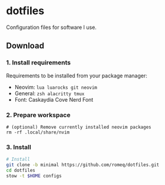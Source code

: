 # dotfiles
Configuration files for software I use.

## Download

### 1. Install requirements
Requirements to be installed from your package manager:
- Neovim: `lua luarocks git neovim`
- General: `zsh alacritty tmux`
- Font: Caskaydia Cove Nerd Font

### 2. Prepare workspace

```
# (optional) Remove currently installed neovim packages
rm -rf .local/share/nvim
```

### 3. Install

```sh
# Install
git clone -b minimal https://github.com/romeq/dotfiles.git
cd dotfiles
stow -t $HOME configs
```
